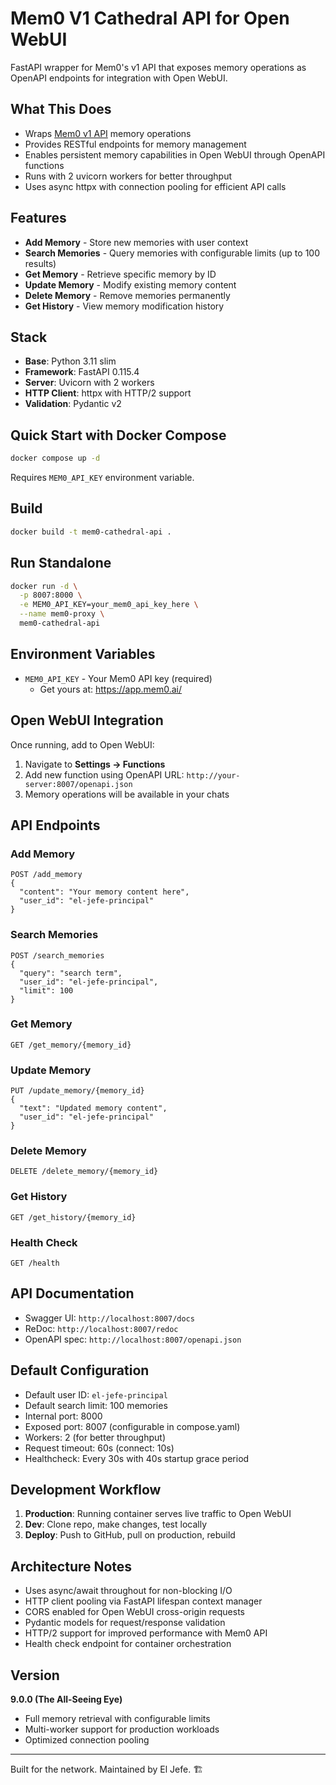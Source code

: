 # Mem0 V1 Cathedral API for Open WebUI

FastAPI wrapper for Mem0's v1 API that exposes memory operations as OpenAPI endpoints for integration with Open WebUI.

## What This Does

- Wraps [Mem0 v1 API](https://docs.mem0.ai) memory operations
- Provides RESTful endpoints for memory management
- Enables persistent memory capabilities in Open WebUI through OpenAPI functions
- Runs with 2 uvicorn workers for better throughput
- Uses async httpx with connection pooling for efficient API calls

## Features

- **Add Memory** - Store new memories with user context
- **Search Memories** - Query memories with configurable limits (up to 100 results)
- **Get Memory** - Retrieve specific memory by ID
- **Update Memory** - Modify existing memory content
- **Delete Memory** - Remove memories permanently
- **Get History** - View memory modification history

## Stack

- **Base**: Python 3.11 slim
- **Framework**: FastAPI 0.115.4
- **Server**: Uvicorn with 2 workers
- **HTTP Client**: httpx with HTTP/2 support
- **Validation**: Pydantic v2

## Quick Start with Docker Compose

```bash
docker compose up -d
```

Requires `MEM0_API_KEY` environment variable.

## Build

```bash
docker build -t mem0-cathedral-api .
```

## Run Standalone

```bash
docker run -d \
  -p 8007:8000 \
  -e MEM0_API_KEY=your_mem0_api_key_here \
  --name mem0-proxy \
  mem0-cathedral-api
```

## Environment Variables

- `MEM0_API_KEY` - Your Mem0 API key (required)
  - Get yours at: https://app.mem0.ai/

## Open WebUI Integration

Once running, add to Open WebUI:
1. Navigate to **Settings → Functions**
2. Add new function using OpenAPI URL: `http://your-server:8007/openapi.json`
3. Memory operations will be available in your chats

## API Endpoints

### Add Memory
```
POST /add_memory
{
  "content": "Your memory content here",
  "user_id": "el-jefe-principal"
}
```

### Search Memories
```
POST /search_memories
{
  "query": "search term",
  "user_id": "el-jefe-principal",
  "limit": 100
}
```

### Get Memory
```
GET /get_memory/{memory_id}
```

### Update Memory
```
PUT /update_memory/{memory_id}
{
  "text": "Updated memory content",
  "user_id": "el-jefe-principal"
}
```

### Delete Memory
```
DELETE /delete_memory/{memory_id}
```

### Get History
```
GET /get_history/{memory_id}
```

### Health Check
```
GET /health
```

## API Documentation

- Swagger UI: `http://localhost:8007/docs`
- ReDoc: `http://localhost:8007/redoc`
- OpenAPI spec: `http://localhost:8007/openapi.json`

## Default Configuration

- Default user ID: `el-jefe-principal`
- Default search limit: 100 memories
- Internal port: 8000
- Exposed port: 8007 (configurable in compose.yaml)
- Workers: 2 (for better throughput)
- Request timeout: 60s (connect: 10s)
- Healthcheck: Every 30s with 40s startup grace period

## Development Workflow

1. **Production**: Running container serves live traffic to Open WebUI
2. **Dev**: Clone repo, make changes, test locally
3. **Deploy**: Push to GitHub, pull on production, rebuild

## Architecture Notes

- Uses async/await throughout for non-blocking I/O
- HTTP client pooling via FastAPI lifespan context manager
- CORS enabled for Open WebUI cross-origin requests
- Pydantic models for request/response validation
- HTTP/2 support for improved performance with Mem0 API
- Health check endpoint for container orchestration

## Version

**9.0.0 (The All-Seeing Eye)**
- Full memory retrieval with configurable limits
- Multi-worker support for production workloads
- Optimized connection pooling

---

Built for the network. Maintained by El Jefe. 🏗️